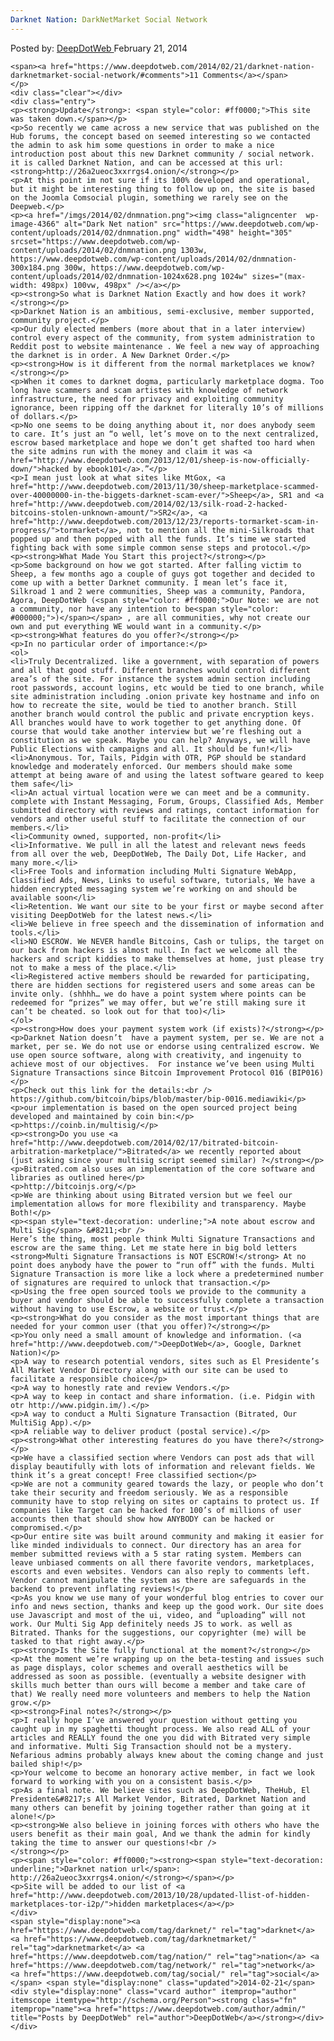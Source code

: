 ```yaml
---
Darknet Nation: DarkNetMarket Social Network
---
```

<article class="post-listing post-4365 post type-post status-publish format-standard has-post-thumbnail hentry category-deepdot-news tag-darknet tag-darknetmarket tag-nation tag-network tag-social">
    <div class="post-inner">
        <span>Posted by: <a href="https://www.deepdotweb.com/author/admin/" title="">DeepDotWeb </a></span>
    <span>February 21, 2014</span>
    
    <span><a href="https://www.deepdotweb.com/2014/02/21/darknet-nation-darknetmarket-social-network/#comments">11 Comments</a></span>
    </p>
    <div class="clear"></div>
    <div class="entry">
    <p><strong>Update</strong>: <span style="color: #ff0000;">This site was taken down.</span></p>
    <p>So recently we came across a new service that was published on the Hub forums, the concept based on seemed interesting so we contacted the admin to ask him some questions in order to make a nice introduction post about this new Darknet community / social network. it is called Darknet Nation, and can be accessed at this url: <strong>http://26a2ueoc3xxrrgs4.onion/</strong></p>
    <p>At this point im not sure if its 100% developed and operational, but it might be interesting thing to follow up on, the site is based on the Joomla Comsocial plugin, something we rarely see on the Deepweb.</p>
    <p><a href="/imgs/2014/02/dnmnation.png"><img class="aligncenter  wp-image-4366" alt="Dark Net nation" src="https://www.deepdotweb.com/wp-content/uploads/2014/02/dnmnation.png" width="498" height="305" srcset="https://www.deepdotweb.com/wp-content/uploads/2014/02/dnmnation.png 1303w, https://www.deepdotweb.com/wp-content/uploads/2014/02/dnmnation-300x184.png 300w, https://www.deepdotweb.com/wp-content/uploads/2014/02/dnmnation-1024x628.png 1024w" sizes="(max-width: 498px) 100vw, 498px" /></a></p>
    <p><strong>So what is Darknet Nation Exactly and how does it work?</strong></p>
    <p>Darknet Nation is an ambitious, semi-exclusive, member supported, community project.</p>
    <p>Our duly elected members (more about that in a later interview) control every aspect of the community, from system administration to Reddit post to website maintenance . We feel a new way of approaching the darknet is in order. A New Darknet Order.</p>
    <p><strong>How is it different from the normal marketplaces we know?</strong></p>
    <p>When it comes to darknet dogma, particularly marketplace dogma. Too long have scammers and scam artistes with knowledge of network infrastructure, the need for privacy and exploiting community ignorance, been ripping off the darknet for literally 10’s of millions of dollars.</p>
    <p>No one seems to be doing anything about it, nor does anybody seem to care. It’s just an “o well, let’s move on to the next centralized, escrow based marketplace and hope we don’t get shafted too hard when the site admins run with the money and claim it was <a href="http://www.deepdotweb.com/2013/12/01/sheep-is-now-officially-down/">hacked by ebook101</a>.”</p>
    <p>I mean just look at what sites like MtGox, <a href="http://www.deepdotweb.com/2013/11/30/sheep-marketplace-scammed-over-40000000-in-the-biggets-darknet-scam-ever/">Sheep</a>, SR1 and <a href="http://www.deepdotweb.com/2014/02/13/silk-road-2-hacked-bitcoins-stolen-unknown-amount/">SR2</a>, <a href="http://www.deepdotweb.com/2013/12/23/reports-tormarket-scam-in-progress/">tormarket</a>, not to mention all the mini-Silkroads that popped up and then popped with all the funds. It’s time we started fighting back with some simple common sense steps and protocol.</p>
    <p><strong>What Made You Start this project?</strong></p>
    <p>Some background on how we got started. After falling victim to Sheep, a few months ago a couple of guys got together and decided to come up with a better Darknet community. I mean let’s face it, Silkroad 1 and 2 were communities, Sheep was a community, Pandora, Agora, DeepDotWeb (<span style="color: #ff0000;">Our Note: we are not a community, nor have any intention to be<span style="color: #000000;">)</span></span> , are all communities, why not create our own and put everything WE would want in a community.</p>
    <p><strong>What features do you offer?</strong></p>
    <p>In no particular order of importance:</p>
    <ol>
    <li>Truly Decentralized. like a government, with separation of powers and all that good stuff. Different branches would control different area’s of the site. For instance the system admin section including root passwords, account logins, etc would be tied to one branch, while site administration including .onion private key hostname and info on how to recreate the site, would be tied to another branch. Still another branch would control the public and private encryption keys. All branches would have to work together to get anything done. Of course that would take another interview but we’re fleshing out a constitution as we speak. Maybe you can help? Anyways, we will have Public Elections with campaigns and all. It should be fun!</li>
    <li>Anonymous. Tor, Tails, Pidgin with OTR, PGP should be standard knowledge and moderately enforced. Our members should make some attempt at being aware of and using the latest software geared to keep them safe</li>
    <li>An actual virtual location were we can meet and be a community. complete with Instant Messaging, Forum, Groups, Classified Ads, Member submitted directory with reviews and ratings, contact information for vendors and other useful stuff to facilitate the connection of our members.</li>
    <li>Community owned, supported, non-profit</li>
    <li>Informative. We pull in all the latest and relevant news feeds from all over the web, DeepDotWeb, The Daily Dot, Life Hacker, and many more.</li>
    <li>Free Tools and information including Multi Signature WebApp, Classified Ads, News, Links to useful software, tutorials, We have a hidden encrypted messaging system we’re working on and should be available soon</li>
    <li>Retention. We want our site to be your first or maybe second after visiting DeepDotWeb for the latest news.</li>
    <li>We believe in free speech and the dissemination of information and tools.</li>
    <li>NO ESCROW. We NEVER handle Bitcoins, Cash or tulips, the target on our back from hackers is almost null. In fact we welcome all the hackers and script kiddies to make themselves at home, just please try not to make a mess of the place.</li>
    <li>Registered active members should be rewarded for participating, there are hidden sections for registered users and some areas can be invite only. (shhhh… we do have a point system where points can be redeemed for “prizes” we may offer, but we’re still making sure it can’t be cheated. so look out for that too)</li>
    </ol>
    <p><strong>How does your payment system work (if exists)?</strong></p>
    <p>Darknet Nation doesn’t  have a payment system, per se. We are not a market, per se. We do not use or endorse using centralized escrow. We use open source software, along with creativity, and ingenuity to achieve most of our objectives.  For instance we’ve been using Multi Signature Transactions since Bitcoin Improvement Protocol 016 (BIP016)</p>
    <p>Check out this link for the details:<br />
    https://github.com/bitcoin/bips/blob/master/bip-0016.mediawiki</p>
    <p>our implementation is based on the open sourced project being developed and maintained by coin bin:</p>
    <p>https://coinb.in/multisig/</p>
    <p><strong>Do you use <a href="http://www.deepdotweb.com/2014/02/17/bitrated-bitcoin-arbitration-marketplace/">Bitrated</a> we recently reported about (just asking since your multisig script seemed similar) ?</strong></p>
    <p>Bitrated.com also uses an implementation of the core software and libraries as outlined here</p>
    <p>http://bitcoinjs.org/</p>
    <p>We are thinking about using Bitrated version but we feel our implementation allows for more flexibility and transparency. Maybe Both!</p>
    <p><span style="text-decoration: underline;">A note about escrow and Multi Sig</span> &#8211;<br />
    Here’s the thing, most people think Multi Signature Transactions and escrow are the same thing. Let me state here in big bold letters <strong>Multi Signature Transactions is NOT ESCROW!</strong> At no point does anybody have the power to “run off” with the funds. Multi Signature Transaction is more like a lock where a predetermined number of signatures are required to unlock that transaction.</p>
    <p>Using the free open sourced tools we provide to the community a buyer and vendor should be able to successfully complete a transaction without having to use Escrow, a website or trust.</p>
    <p><strong>What do you consider as the most important things that are needed for your common user (that you offer)?</strong></p>
    <p>You only need a small amount of knowledge and information. (<a href="http://www.deepdotweb.com/">DeepDotWeb</a>, Google, Darknet Nation)</p>
    <p>A way to research potential vendors, sites such as El Presidente’s All Market Vendor Directory along with our site can be used to facilitate a responsible choice</p>
    <p>A way to honestly rate and review Vendors.</p>
    <p>A way to keep in contact and share information. (i.e. Pidgin with otr http://www.pidgin.im/).</p>
    <p>A way to conduct a Multi Signature Transaction (Bitrated, Our MultiSig App).</p>
    <p>A reliable way to deliver product (postal service).</p>
    <p><strong>What other interesting features do you have there?</strong></p>
    <p>We have a classified section where Vendors can post ads that will display beautifully with lots of information and relevant fields. We think it’s a great concept! Free classified section</p>
    <p>We are not a community geared towards the lazy, or people who don’t take their security and freedom seriously. We as a responsible community have to stop relying on sites or captains to protect us. If companies like Target can be hacked for 100’s of millions of user accounts then that should show how ANYBODY can be hacked or compromised.</p>
    <p>Our entire site was built around community and making it easier for like minded individuals to connect. Our directory has an area for member submitted reviews with a 5 star rating system. Members can leave unbiased comments on all there favorite vendors, marketplaces, escorts and even websites. Vendors can also reply to comments left. Vendor cannot manipulate the system as there are safeguards in the backend to prevent inflating reviews!</p>
    <p>As you know we use many of your wonderful blog entries to cover our info and news section, thanks and keep up the good work. Our site does use Javascript and most of the ui, video, and “uploading” will not work. Our Multi Sig App definitely needs JS to work. as well as Bitrated. Thanks for the suggestions, our copyrighter (me) will be tasked to that right away.</p>
    <p><strong>Is the Site fully functional at the moment?</strong></p>
    <p>At the moment we’re wrapping up on the beta-testing and issues such as page displays, color schemes and overall aesthetics will be addressed as soon as possible. (eventually a website designer with skills much better than ours will become a member and take care of that) We really need more volunteers and members to help the Nation grow.</p>
    <p><strong>Final notes?</strong></p>
    <p>I really hope I’ve answered your question without getting you caught up in my spaghetti thought process. We also read ALL of your articles and REALLY found the one you did with Bitrated very simple and informative. Multi Sig Transaction should not be a mystery. Nefarious admins probably always knew about the coming change and just bailed ship!</p>
    <p>Your welcome to become an honorary active member, in fact we look forward to working with you on a consistent basis.</p>
    <p>As a final note. We believe sites such as DeepDotWeb, TheHub, El Presidente&#8217;s All Market Vendor, Bitrated, Darknet Nation and many others can benefit by joining together rather than going at it alone!</p>
    <p><strong>We also believe in joining forces with others who have the users benefit as their main goal, And we thank the admin for kindly taking the time to answer our questions!<br />
    </strong></p>
    <p><span style="color: #ff0000;"><strong><span style="text-decoration: underline;">Darknet nation url</span>: http://26a2ueoc3xxrrgs4.onion/</strong></span></p>
    <p>Site will be added to our list of <a href="http://www.deepdotweb.com/2013/10/28/updated-llist-of-hidden-marketplaces-tor-i2p/">hidden marketplaces</a></p>
    </div>
    <span style="display:none"><a href="https://www.deepdotweb.com/tag/darknet/" rel="tag">darknet</a> <a href="https://www.deepdotweb.com/tag/darknetmarket/" rel="tag">darknetmarket</a> <a href="https://www.deepdotweb.com/tag/nation/" rel="tag">nation</a> <a href="https://www.deepdotweb.com/tag/network/" rel="tag">network</a> <a href="https://www.deepdotweb.com/tag/social/" rel="tag">social</a></span> <span style="display:none" class="updated">2014-02-21</span>
    <div style="display:none" class="vcard author" itemprop="author" itemscope itemtype="http://schema.org/Person"><strong class="fn" itemprop="name"><a href="https://www.deepdotweb.com/author/admin/" title="Posts by DeepDotWeb" rel="author">DeepDotWeb</a></strong></div>
    </div>
</article>

